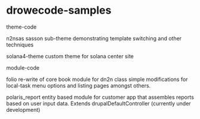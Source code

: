 drowecode-samples
=================

theme-code
 
n2nsas
sasson sub-theme demonstrating template switching and other techniques

solana4-theme
custom theme for solana center site



module-code

folio
re-write of core book module for dn2n class
simple modifications for local-task menu options and listing pages amongst others.

polaris_report
entity based module for customer app that assembles reports based on user input data. Extends drupalDefaultController (currently under development) 


